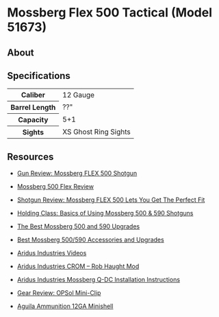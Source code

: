 # Mossberg Flex 500 Tactical (Model 51673)

## About

## Specifications

<table>
  <tr>
    <th>Caliber</th>
    <td>12 Gauge</td>
  </tr>
  <tr>
    <th>Barrel Length</th>
    <td>??"</td>
  </tr>
  <tr>
    <th>Capacity</th>
    <td>5+1</td>
  </tr>
  <tr>
    <th>Sights</th>
    <td>XS Ghost Ring Sights</td>
  </tr>
</table>

<!--
## Pictures

## Upgrades

OPSol Mini-Clip 2.0 Flex: https://www.opsolmini-clip.com/product/opsol-mini-clip-2-0-flex/ https://www.opsolmini-clip.com/how-to-use/

Mossberg/ Trijicon RMR CROM: https://www.aridusindustries.com/products/mossberg-trijicon-rmr-crom/
Holosun 507C-GR X2: https://holosun.com/index/product/detail/id/105.html

Vang Comp Big Speed Safety Switch: https://www.vangcomp.com/product/vcs-mossberg-big-speed-safety/
Vang Comp Stainless Steel Magazine Follower: https://www.vangcomp.com/product/vcs-stainless-steel-magazine-follower/

NDZ Mossberg Shotgun Follower 500 535 590 835 930 12 Gauge In Red: https://www.ndzperformance.com/mossberg-shotgun-follower-500-590-gauge-red-p/ndz-fol-001-red-a.htm

Mossberg 500/590 Q-DC: https://www.aridusindustries.com/products/mossberg-500590-quick-detach-carrier/
-->

## Resources

* [Gun Review: Mossberg FLEX 500 Shotgun](https://www.thetruthaboutguns.com/gun-review-mossberg-500-flex-shotgun/)
* [Mossberg 500 Flex Review](https://thesurvivalspirit.com/gun-reviews/mossberg-500-flex-review/)
* [Shotgun Review: Mossberg FLEX 500 Lets You Get The Perfect Fit](https://www.grandviewoutdoors.com/guns/shotguns/shotgun-review-mossberg-flex-500-lets-you-get-the-perfect-fit)

* [Holding Class: Basics of Using Mossberg 500 & 590 Shotguns](https://www.guns.com/news/2020/06/01/holding-class-basics-of-using-mossberg-500-590-shotguns)

* [The Best Mossberg 500 and 590 Upgrades](https://www.pewpewtactical.com/best-mossberg-500-590-upgrades/)
* [Best Mossberg 500/590 Accessories and Upgrades](https://www.rem870.com/2016/06/04/best-mossberg-500590-accessories-and-upgrades/)

* [Aridus Industries Videos](https://www.aridusindustries.com/videos/)
* [Aridus Industries CROM – Rob Haught Mod](https://jerkingthetrigger.com/2018/01/02/aridus-industries-crom-rob-haught-mod/)
* [Aridus Industries Mossberg Q-DC Installation Instructions](https://www.youtube.com/watch?v=NYmkW47XdTI)

* [Gear Review: OPSol Mini-Clip](https://www.thetruthaboutguns.com/gear-review-opsol-mini-clip-mossberg-shotguns/)
* [Aguila Ammunition 12GA Minishell](https://www.aguilaammo.com/products/12-gauge-minishell-slug)
